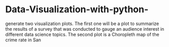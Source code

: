 # Data-Visualization-with-python-
generate two visualization plots. The first one will be a plot to summarize the results of a survey that was conducted to gauge an audience interest in different data science topics. The second plot is a Choropleth map of the crime rate in San 
